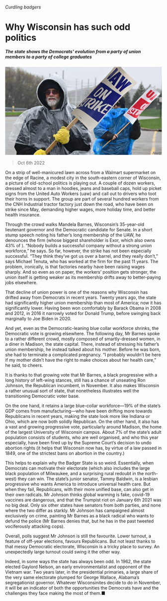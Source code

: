 ###### Curdling badgers

# Why Wisconsin has such odd politics 

##### The state shows the Democrats’ evolution from a party of union members to a party of college graduates 

![image](images/20221008_USP506.jpg) 

> Oct 6th 2022 


On a strip of well-manicured lawn across from a Walmart supermarket on the edge of Racine, a modest city in the south-eastern corner of Wisconsin, a picture of old-school politics is playing out. A couple of dozen workers, dressed almost to a man in hoodies, jeans and baseball caps, hold up picket signs from the United Auto Workers (uaw) and call out to drivers who toot their horns in support. The group are part of several hundred workers from the CNH Industrial tractor factory just down the road, who have been on strike since May, demanding higher wages, more holiday time, and better health insurance. 

Through the crowd walks Mandela Barnes, Wisconsin’s 35-year-old lieutenant governor and the Democratic candidate for Senate. In a short stump speech noting his father’s long membership of the UAW, he denounces the firm (whose biggest shareholder is Exor, which also owns 43% of ). “Nobody builds a successful company without a strong union workforce,” he says. So far, however, the strike has not been especially successful. “They think they’ve got us over a barrel, and they really don’t,” says Michael Tenuta, who has worked at the firm for the past 11 years. The problem, ironically, is that factories nearby have been raising wages sharply. And so even as on paper, the workers’ position gets stronger, the union itself is getting weaker as its membership drifts away to better-paying jobs elsewhere.

That decline of union power is one of the reasons why Wisconsin has drifted away from Democrats in recent years. Twenty years ago, the state had significantly higher union membership than most of America; now it has significantly lower. Having been won comfortably by Barack Obama in 2008 and 2012, in 2016 it narrowly voted for Donald Trump, before swinging back marginally to Joe Biden in 2020.

And yet, even as the Democratic-leaning blue collar workforce shrinks, the Democratic vote is growing elsewhere. The following day, Mr Barnes spoke to a rather different crowd, mostly composed of smartly-dressed women, in a diner in Madison, the state capital. There, instead of stressing his father’s union membership, he instead talked about his mother. Before he was born, she had to terminate a complicated pregnancy. “I probably wouldn’t be here if my mother didn’t have the right to make choices about her health care,” he said, to cheers.

It is thanks to that growing vote that Mr Barnes, a black progressive with a long history of left-wing stances, still has a chance of unseating Ron Johnson, the Republican incumbent, in November. It also makes Wisconsin a rather unusual sort of state, that nonetheless illustrates well the transitioning Democratic voter base.


On the one hand, it retains a large blue-collar workforce—19% of the state’s GDP comes from manufacturing—who have been drifting more towards Republicans in recent years, making the state look more like Indiana or Ohio, which are now both solidly Republican. On the other hand, it also has a vast and growing progressive vote, particularly around Madison, the home of the largest University of Wisconsin campus. About 7% of the state’s adult population consists of students, who are well organised, and who this year especially, have been fired up by the Supreme Court’s decision to undo abortion rights (it helps that Wisconsin now has, by virtue of a law passed in 1849, one of the strictest bans on abortion in the country.)

This helps to explain why the Badger State is so weird. Essentially, when Democrats can motivate their electorate (which also includes the large black population of Milwaukee, and a surprising rural redoubt in the north-west) they can win. The state’s junior senator, Tammy Baldwin, is a lesbian progressive who wants America to introduce universal health care. But when they fail, Republicans, with their more unified base, can also get in their own radicals. Mr Johnson thinks global warming is fake, covid-19 vaccines are dangerous, and that the Trumpist riot on January 6th 2021 was no big deal. Only six other states have senators from both parties, and none where the two differ as starkly. Mr Johnson has campaigned almost exclusively on crime, painting Mr Barnes as a black radical who wants to defund the police (Mr Barnes denies that, but he has in the past tweeted vociferously attacking cops). 

Overall, polls suggest Mr Johnson is still the favourite. Lower turnout, a feature of off-year elections, favours Republicans. But not least thanks to that messy Democratic electorate, Wisconsin is a tricky place to survey. An unexpectedly large turnout could swing it the other way.

Indeed, in some ways the state has always been odd. In 1962, the state elected Gaylord Nelson, an early environmentalist and opponent of the Vietnam war. Two years later, in the presidential primaries, a large share of the very same electorate plumped for George Wallace, Alabama’s segregationist governor. Whatever Wisconsinites decide to do in November, it will be an indicator of both the opportunities the Democrats have and the challenges they face making the most of them.■

